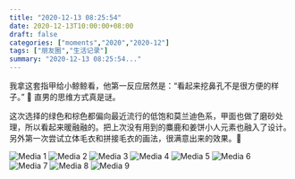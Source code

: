 ```yaml
---
title: "2020-12-13 08:25:54"
date: 2020-12-13T10:00:00+08:00
draft: false
categories: ["moments","2020","2020-12"]
tags: ["朋友圈","生活记录"]
summary: "2020-12-13 08:25:54..."
---
```


我拿这套指甲给小鲸鲸看，他第一反应居然是：“看起来挖鼻孔不是很方便的样子。” 🤣 直男的思维方式真是谜。

这次选择的绿色和棕色都偏向最近流行的低饱和莫兰迪色系，甲面也做了磨砂处理，所以看起来暖融融的。把上次没有用到的麋鹿和姜饼小人元素也融入了设计。另外第一次尝试立体毛衣和拼接毛衣的画法，很满意出来的效果。🥳

![Media 1](/Moments/photos/2020-12-13/202012130825540.jpg)
![Media 2](/Moments/photos/2020-12-13/202012130825541.jpg)
![Media 3](/Moments/photos/2020-12-13/202012130825542.jpg)
![Media 4](/Moments/photos/2020-12-13/202012130825543.jpg)
![Media 5](/Moments/photos/2020-12-13/202012130825544.jpg)
![Media 6](/Moments/photos/2020-12-13/202012130825545.jpg)
![Media 7](/Moments/photos/2020-12-13/202012130825546.jpg)
![Media 8](/Moments/photos/2020-12-13/202012130825547.jpg)
![Media 9](/Moments/photos/2020-12-13/202012130825548.jpg)

